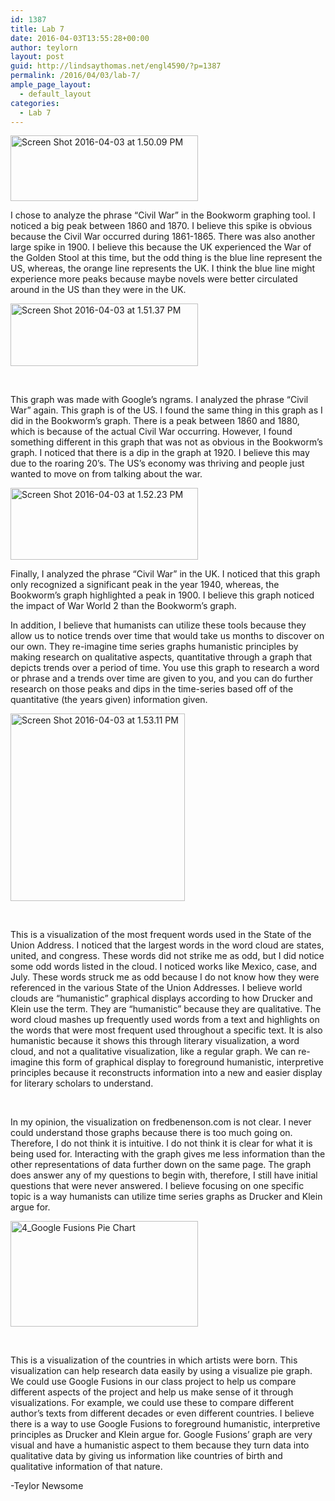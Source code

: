 ```yaml
---
id: 1387
title: Lab 7
date: 2016-04-03T13:55:28+00:00
author: teylorn
layout: post
guid: http://lindsaythomas.net/engl4590/?p=1387
permalink: /2016/04/03/lab-7/
ample_page_layout:
  - default_layout
categories:
  - Lab 7
---
```

<a href="http://lindsaythomas.net/engl4590/wp-content/uploads/sites/10/2016/04/Screen-Shot-2016-04-03-at-1.50.09-PM.png" rel="attachment wp-att-1388"><img class="alignnone size-medium wp-image-1388" src="http://lindsaythomas.net/engl4590/wp-content/uploads/sites/10/2016/04/Screen-Shot-2016-04-03-at-1.50.09-PM-300x105.png" alt="Screen Shot 2016-04-03 at 1.50.09 PM" width="300" height="105" srcset="http://lindsaythomas.net/engl4590/wp-content/uploads/sites/10/2016/04/Screen-Shot-2016-04-03-at-1.50.09-PM-300x105.png 300w, http://lindsaythomas.net/engl4590/wp-content/uploads/sites/10/2016/04/Screen-Shot-2016-04-03-at-1.50.09-PM.png 703w" sizes="(max-width: 300px) 100vw, 300px" /></a>

I chose to analyze the phrase “Civil War” in the Bookworm graphing tool. I noticed a big peak between 1860 and 1870. I believe this spike is obvious because the Civil War occurred during 1861-1865. There was also another large spike in 1900. I believe this because the UK experienced the War of the Golden Stool at this time, but the odd thing is the blue line represent the US, whereas, the orange line represents the UK. I think the blue line might experience more peaks because maybe novels were better circulated around in the US than they were in the UK.

<a href="http://lindsaythomas.net/engl4590/wp-content/uploads/sites/10/2016/04/Screen-Shot-2016-04-03-at-1.51.37-PM.png" rel="attachment wp-att-1389"><img class="alignnone size-medium wp-image-1389" src="http://lindsaythomas.net/engl4590/wp-content/uploads/sites/10/2016/04/Screen-Shot-2016-04-03-at-1.51.37-PM-300x100.png" alt="Screen Shot 2016-04-03 at 1.51.37 PM" width="300" height="100" srcset="http://lindsaythomas.net/engl4590/wp-content/uploads/sites/10/2016/04/Screen-Shot-2016-04-03-at-1.51.37-PM-300x100.png 300w, http://lindsaythomas.net/engl4590/wp-content/uploads/sites/10/2016/04/Screen-Shot-2016-04-03-at-1.51.37-PM.png 692w" sizes="(max-width: 300px) 100vw, 300px" /></a>

&nbsp;

This graph was made with Google’s ngrams. I analyzed the phrase “Civil War” again. This graph is of the US. I found the same thing in this graph as I did in the Bookworm’s graph. There is a peak between 1860 and 1880, which is because of the actual Civil War occurring. However, I found something different in this graph that was not as obvious in the Bookworm’s graph. I noticed that there is a dip in the graph at 1920. I believe this may due to the roaring 20’s. The US’s economy was thriving and people just wanted to move on from talking about the war.

<a href="http://lindsaythomas.net/engl4590/wp-content/uploads/sites/10/2016/04/Screen-Shot-2016-04-03-at-1.52.23-PM.png" rel="attachment wp-att-1390"><img class="alignnone size-medium wp-image-1390" src="http://lindsaythomas.net/engl4590/wp-content/uploads/sites/10/2016/04/Screen-Shot-2016-04-03-at-1.52.23-PM-300x115.png" alt="Screen Shot 2016-04-03 at 1.52.23 PM" width="300" height="115" srcset="http://lindsaythomas.net/engl4590/wp-content/uploads/sites/10/2016/04/Screen-Shot-2016-04-03-at-1.52.23-PM-300x115.png 300w, http://lindsaythomas.net/engl4590/wp-content/uploads/sites/10/2016/04/Screen-Shot-2016-04-03-at-1.52.23-PM.png 652w" sizes="(max-width: 300px) 100vw, 300px" /></a>

Finally, I analyzed the phrase “Civil War” in the UK. I noticed that this graph only recognized a significant peak in the year 1940, whereas, the Bookworm’s graph highlighted a peak in 1900. I believe this graph noticed the impact of War World 2 than the Bookworm’s graph.

In addition, I believe that humanists can utilize these tools because they allow us to notice trends over time that would take us months to discover on our own. They re-imagine time series graphs humanistic principles by making research on qualitative aspects, quantitative through a graph that depicts trends over a period of time. You use this graph to research a word or phrase and a trends over time are given to you, and you can do further research on those peaks and dips in the time-series based off of the quantitative (the years given) information given.

<a href="http://lindsaythomas.net/engl4590/wp-content/uploads/sites/10/2016/04/Screen-Shot-2016-04-03-at-1.53.11-PM.png" rel="attachment wp-att-1391"><img class="alignnone size-medium wp-image-1391" src="http://lindsaythomas.net/engl4590/wp-content/uploads/sites/10/2016/04/Screen-Shot-2016-04-03-at-1.53.11-PM-279x300.png" alt="Screen Shot 2016-04-03 at 1.53.11 PM" width="279" height="300" srcset="http://lindsaythomas.net/engl4590/wp-content/uploads/sites/10/2016/04/Screen-Shot-2016-04-03-at-1.53.11-PM-279x300.png 279w, http://lindsaythomas.net/engl4590/wp-content/uploads/sites/10/2016/04/Screen-Shot-2016-04-03-at-1.53.11-PM.png 354w" sizes="(max-width: 279px) 100vw, 279px" /></a>

&nbsp;

This is a visualization of the most frequent words used in the State of the Union Address. I noticed that the largest words in the word cloud are states, united, and congress. These words did not strike me as odd, but I did notice some odd words listed in the cloud. I noticed works like Mexico, case, and July. These words struck me as odd because I do not know how they were referenced in the various State of the Union Addresses. I believe world clouds are “humanistic” graphical displays according to how Drucker and Klein use the term. They are “humanistic” because they are qualitative. The word cloud mashes up frequently used words from a text and highlights on the words that were most frequent used throughout a specific text. It is also humanistic because it shows this through literary visualization, a word cloud, and not a qualitative visualization, like a regular graph. We can re-imagine this form of graphical display to foreground humanistic, interpretive principles because it reconstructs information into a new and easier display for literary scholars to understand.

&nbsp;

In my opinion, the visualization on fredbenenson.com is not clear. I never could understand those graphs because there is too much going on. Therefore, I do not think it is intuitive. I do not think it is clear for what it is being used for. Interacting with the graph gives me less information than the other representations of data further down on the same page. The graph does answer any of my questions to begin with, therefore, I still have initial questions that were never answered. I believe focusing on one specific topic is a way humanists can utilize time series graphs as Drucker and Klein argue for.

<a href="http://lindsaythomas.net/engl4590/wp-content/uploads/sites/10/2016/03/4_Google-Fusions-Pie-Chart.png" rel="attachment wp-att-1382"><img class="alignnone size-medium wp-image-1382" src="http://lindsaythomas.net/engl4590/wp-content/uploads/sites/10/2016/03/4_Google-Fusions-Pie-Chart-300x169.png" alt="4_Google Fusions Pie Chart" width="300" height="169" srcset="http://lindsaythomas.net/engl4590/wp-content/uploads/sites/10/2016/03/4_Google-Fusions-Pie-Chart-300x169.png 300w, http://lindsaythomas.net/engl4590/wp-content/uploads/sites/10/2016/03/4_Google-Fusions-Pie-Chart-768x432.png 768w, http://lindsaythomas.net/engl4590/wp-content/uploads/sites/10/2016/03/4_Google-Fusions-Pie-Chart-1024x576.png 1024w, http://lindsaythomas.net/engl4590/wp-content/uploads/sites/10/2016/03/4_Google-Fusions-Pie-Chart.png 1366w" sizes="(max-width: 300px) 100vw, 300px" /></a>

&nbsp;

This is a visualization of the countries in which artists were born. This visualization can help research data easily by using a visualize pie graph. We could use Google Fusions in our class project to help us compare different aspects of the project and help us make sense of it through visualizations. For example, we could use these to compare different author’s texts from different decades or even different countries. I believe there is a way to use Google Fusions to foreground humanistic, interpretive principles as Drucker and Klein argue for. Google Fusions’ graph are very visual and have a humanistic aspect to them because they turn data into qualitative data by giving us information like countries of birth and qualitative information of that nature.

-Teylor Newsome